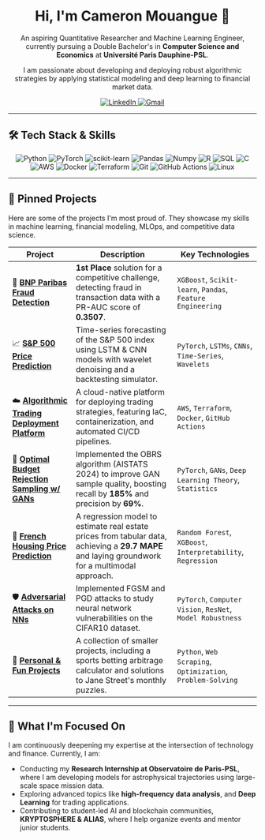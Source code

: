 <div align="center">
  <h1>Hi, I'm Cameron Mouangue 👋</h1>
  <p>
    An aspiring Quantitative Researcher and Machine Learning Engineer, currently pursuing a Double Bachelor's in <strong>Computer Science and Economics</strong> at <strong>Université Paris Dauphine-PSL</strong>.
  </p>
  <p>
    I am passionate about developing and deploying robust algorithmic strategies by applying statistical modeling and deep learning to financial market data.
  </p>

  <p>
    <a href="https://www.linkedin.com/in/cameron-mouangue/">
      <img src="https://img.shields.io/badge/LinkedIn-0077B5?style=for-the-badge&logo=linkedin&logoColor=white" alt="LinkedIn"/>
    </a>
    <a href="mailto:cam.mouangue@gmail.com">
      <img src="https://img.shields.io/badge/Gmail-D14836?style=for-the-badge&logo=gmail&logoColor=white" alt="Gmail"/>
    </a>
  </p>
</div>

---

## 🛠️ Tech Stack & Skills

<p align="center">
  <img src="https://img.shields.io/badge/Python-3776AB?style=for-the-badge&logo=python&logoColor=white" alt="Python"/>
  <img src="https://img.shields.io/badge/PyTorch-EE4C2C?style=for-the-badge&logo=pytorch&logoColor=white" alt="PyTorch"/>
  <img src="https://img.shields.io/badge/Scikit--learn-F7931E?style=for-the-badge&logo=scikit-learn&logoColor=white" alt="scikit-learn"/>
  <img src="https://img.shields.io/badge/Pandas-150458?style=for-the-badge&logo=pandas&logoColor=white" alt="Pandas"/>
  <img src="https://img.shields.io/badge/Numpy-013243?style=for-the-badge&logo=numpy&logoColor=white" alt="Numpy"/>
  <img src="https://img.shields.io/badge/R-276DC3?style=for-the-badge&logo=r&logoColor=white" alt="R"/>
  <img src="https://img.shields.io/badge/SQL-4479A1?style=for-the-badge&logo=postgresql&logoColor=white" alt="SQL"/>
  <img src="https://img.shields.io/badge/C-A8B9CC?style=for-the-badge&logo=c&logoColor=black" alt="C"/>
  <br>
  <img src="https://img.shields.io/badge/AWS-232F3E?style=for-the-badge&logo=amazon-aws&logoColor=white" alt="AWS"/>
  <img src="https://img.shields.io/badge/Docker-2496ED?style=for-the-badge&logo=docker&logoColor=white" alt="Docker"/>
  <img src="https://img.shields.io/badge/Terraform-7B42BC?style=for-the-badge&logo=terraform&logoColor=white" alt="Terraform"/>
  <img src="https://img.shields.io/badge/Git-F05032?style=for-the-badge&logo=git&logoColor=white" alt="Git"/>
  <img src="https://img.shields.io/badge/GitHub_Actions-2088FF?style=for-the-badge&logo=github-actions&logoColor=white" alt="GitHub Actions"/>
  <img src="https://img.shields.io/badge/Linux-FCC624?style=for-the-badge&logo=linux&logoColor=black" alt="Linux"/>
</p>

---

## 🚀 Pinned Projects

Here are some of the projects I'm most proud of. They showcase my skills in machine learning, financial modeling, MLOps, and competitive data science.

| Project                                                                | Description                                                                                                                                     | Key Technologies                                                    |
| ---------------------------------------------------------------------- | ----------------------------------------------------------------------------------------------------------------------------------------------- | ------------------------------------------------------------------- |
| 🥇 **[BNP Paribas Fraud Detection][BNP]** | **1st Place** solution for a competitive challenge, detecting fraud in transaction data with a PR-AUC score of **0.3507**.                            | `XGBoost`, `Scikit-learn`, `Pandas`, `Feature Engineering`            |
| 📈 **[S&P 500 Price Prediction][SP500]** | Time-series forecasting of the S&P 500 index using LSTM & CNN models with wavelet denoising and a backtesting simulator.                        | `PyTorch`, `LSTMs`, `CNNs`, `Time-Series`, `Wavelets`                 |
| ☁️ **[Algorithmic Trading Deployment Platform][Deploy]** | A cloud-native platform for deploying trading strategies, featuring IaC, containerization, and automated CI/CD pipelines.                        | `AWS`, `Terraform`, `Docker`, `GitHub Actions`                        |
| 🧠 **[Optimal Budget Rejection Sampling w/ GANs][OBRS]** | Implemented the OBRS algorithm (AISTATS 2024) to improve GAN sample quality, boosting recall by **185%** and precision by **69%**.                      | `PyTorch`, `GANs`, `Deep Learning Theory`, `Statistics`             |
| 🏡 **[French Housing Price Prediction][ENS]** | A regression model to estimate real estate prices from tabular data, achieving a **29.7 MAPE** and laying groundwork for a multimodal approach. | `Random Forest`, `XGBoost`, `Interpretability`, `Regression`        |
| 🛡️ **[Adversarial Attacks on NNs][Adversarial]** | Implemented FGSM and PGD attacks to study neural network vulnerabilities on the CIFAR10 dataset.                                          | `PyTorch`, `Computer Vision`, `ResNet`, `Model Robustness`          |
| 🧩 **[Personal & Fun Projects][Fun]** | A collection of smaller projects, including a sports betting arbitrage calculator and solutions to Jane Street's monthly puzzles.               | `Python`, `Web Scraping`, `Optimization`, `Problem-Solving`         |

[BNP]: https://github.com/cxmko/BNP-Paribas-Fraud-Detection
[SP500]: https://github.com/cxmko/SP500-Price-Prediction
[Deploy]: https://github.com/cxmko/trading-strategy-deploy
[OBRS]: https://github.com/cxmko/Deep-Learning-Final-Project
[ENS]: https://github.com/cxmko/ENS-House-Price-Prediction
[Adversarial]: https://github.com/cxmko/Adversarial-attacks
[Fun]: https://github.com/cxmko/Best-Odds-Calculator

---

## 🌱 What I'm Focused On

I am continuously deepening my expertise at the intersection of technology and finance. Currently, I am:
-   Conducting my **Research Internship at Observatoire de Paris-PSL**, where I am developing models for astrophysical trajectories using large-scale space mission data. 
-   Exploring advanced topics like **high-frequency data analysis**, and **Deep Learning** for trading applications.
-   Contributing to student-led AI and blockchain communities, **KRYPTOSPHERE & ALIAS**, where I help organize events and mentor junior students. 

<br>



